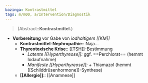 ```yaml
---
bazinga: Kontrastmittel
tags: m/m00, a/Intervention/Diagnostik
---
```

> (Abstract::**Kontrastmittel.**)
- **Vorbereitung** vor Gabe von *iodhaltigem [[KM]]*
	- **Kontrastmittel-Nephropathie**:: Naja...
	- **Thyreotoxische Krise**:: [[TSH]]-Bestimmung
		- *Latente [[Hyperthyreose]]:* ggf. ==Perchlorat== (hemmt Iodaufnahme)
		- *Manifeste [[Hyperthyreose]]:* + Thiamazol (hemmt [[Schilddrüsenhormone]]-Synthese)
	- **[[Allergie]]**:: [[Anamnese]]